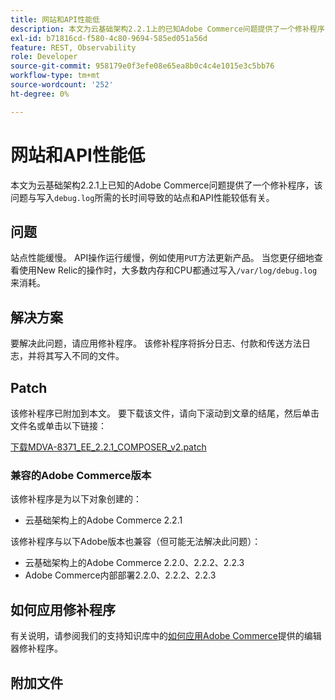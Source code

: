 ```yaml
---
title: 网站和API性能低
description: 本文为云基础架构2.2.1上的已知Adobe Commerce问题提供了一个修补程序，该问题与由于写入“debug.log”所需的时间过长而导致的站点和API性能较低有关。
exl-id: b71816cd-f580-4c80-9694-585ed051a56d
feature: REST, Observability
role: Developer
source-git-commit: 958179e0f3efe08e65ea8b0c4c4e1015e3c5bb76
workflow-type: tm+mt
source-wordcount: '252'
ht-degree: 0%

---
```


# 网站和API性能低

本文为云基础架构2.2.1上已知的Adobe Commerce问题提供了一个修补程序，该问题与写入`debug.log`所需的长时间导致的站点和API性能较低有关。

## 问题

站点性能缓慢。 API操作运行缓慢，例如使用`PUT`方法更新产品。 当您更仔细地查看使用New Relic的操作时，大多数内存和CPU都通过写入`/var/log/debug.log`来消耗。

## 解决方案

要解决此问题，请应用修补程序。 该修补程序将拆分日志、付款和传送方法日志，并将其写入不同的文件。

## Patch

该修补程序已附加到本文。 要下载该文件，请向下滚动到文章的结尾，然后单击文件名或单击以下链接：

[下载MDVA-8371\_EE\_2.2.1\_COMPOSER\_v2.patch](assets/MDVA-8371_EE_2.2.1_COMPOSER_v2.patch.zip)

### 兼容的Adobe Commerce版本

该修补程序是为以下对象创建的：

* 云基础架构上的Adobe Commerce 2.2.1

该修补程序与以下Adobe版本也兼容（但可能无法解决此问题）：

* 云基础架构上的Adobe Commerce 2.2.0、2.2.2、2.2.3
* Adobe Commerce内部部署2.2.0、2.2.2、2.2.3

## 如何应用修补程序

有关说明，请参阅我们的支持知识库中的[如何应用Adobe Commerce](/help/how-to/general/how-to-apply-a-composer-patch-provided-by-magento.md)提供的编辑器修补程序。

## 附加文件

